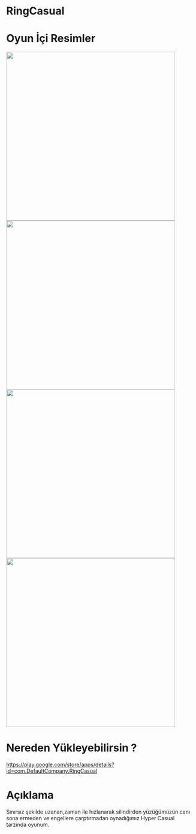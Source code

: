 # RingCasual
 Oyun İçi Resimler
=============
<img src="https://user-images.githubusercontent.com/66878884/119785680-1a656c80-bed8-11eb-9d27-4159390532fb.jpeg" width="450" height="450">
<img src="https://user-images.githubusercontent.com/66878884/119785682-1afe0300-bed8-11eb-8e3e-e0d071c072fc.jpeg" width="450" height="450">
<img src="https://user-images.githubusercontent.com/66878884/119785683-1b969980-bed8-11eb-85b3-d83dc27b5352.jpeg" width="450" height="450">
<img src="https://user-images.githubusercontent.com/66878884/119785685-1b969980-bed8-11eb-9ec3-080d6d35c2f9.jpeg" width="450" height="450">


Nereden Yükleyebilirsin ?
=============
https://play.google.com/store/apps/details?id=com.DefaultCompany.RingCasual

Açıklama
=============
Sınırsız şekilde uzanan,zaman ile hızlanarak silindirden yüzüğümüzün canı sona ermeden ve engellere çarptırmadan oynadığımız Hyper Casual tarzında oyunum.
